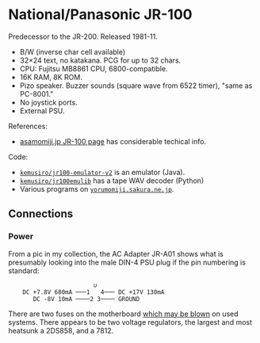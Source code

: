 National/Panasonic JR-100
=========================

Predecessor to the JR-200. Released 1981-11.

- B/W (inverse char cell available)
- 32×24 text, no katakana. PCG for up to 32 chars.
- CPU: Fujitsu MB8861 CPU, 6800-compatible.
- 16K RAM, 8K ROM.
- Pizo speaker. Buzzer sounds (square wave from 6522 timer), "same as PC-8001."
- No joystick ports.
- External PSU.

References:
- [asamomiji.jp JR-100 page][asa] has considerable techical info.

Code:
- [`kemusiro/jr100-emulator-v2`][emuv2] is an emulator (Java).
- [`kemusiro/jr100emulib`][emulib] has a tape WAV decoder (Python)
- Various programs on [`yorumomiji.sakura.ne.jp`][yoru].


Connections
-----------

### Power

From a pic in my collection, the AC Adapter JR-A01 shows what is presumably
looking into the male DIN-4 PSU plug if the pin numbering is standard:

                            ∪
        DC +7.8V 680mA ───1   4─── DC +17V 130mA
           DC -8V 10mA ────2 3──── GROUND

There are two fuses on the motherboard [which may be blown][yakyu-ken] on
used systems. There appears to be two voltage regulators, the largest and
most heatsunk a 2DS858, and a 7812.



<!-------------------------------------------------------------------->
[asa]: http://asamomiji.jp/contents/documents/retropc/jr100
[emulib]: https://github.com/kemusiro/jr100emulib/tree/master/jr100emulib
[emuv2]: https://github.com/kemusiro/jr100-emulator-v2
[yakyu-ken]: https://yakyu-ken.hateblo.jp/entry/2020/09/22/000355
[yoru]: https://yorumomiji.sakura.ne.jp/contents/jr-100-emulator
